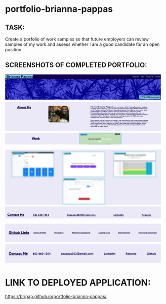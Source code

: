 # portfolio-brianna-pappas


## TASK:
Create a porfolio of work samples so that future employers can review samples of my work and assess whether I am a good candidate for an open position.

## SCREENSHOTS OF COMPLETED PORTFOLIO:

![Brianna Pappas portfolio](assets/images/updatedportfolio-screenshot.png)

![Brianna Pappas portfolio projects](assets/images/projects-screenshot.png)

![Brianna Pappas portfolio projects](assets/images/githublinks.png)

# LINK TO DEPLOYED APPLICATION: 

https://bripap.github.io/portfolio-brianna-pappas/


